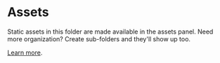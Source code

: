 # Assets

Static assets in this folder are made available in the assets panel. Need more
organization? Create sub-folders and they'll show up too.

[Learn more](https://triplex.dev/docs/api-reference/config#assets-directory).
